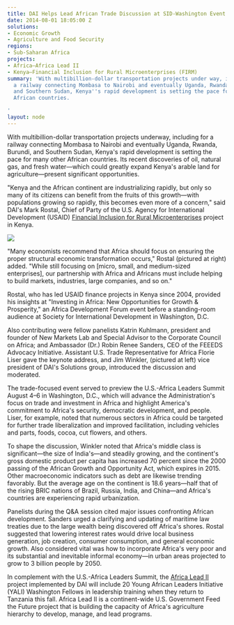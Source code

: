 ```yaml
---
title: DAI Helps Lead African Trade Discussion at SID-Washington Event
date: 2014-08-01 18:05:00 Z
solutions:
- Economic Growth
- Agriculture and Food Security
regions:
- Sub-Saharan Africa
projects:
- Africa—Africa Lead II
- Kenya—Financial Inclusion for Rural Microenterprises (FIRM)
summary: 'With multibillion-dollar transportation projects under way, including for
  a railway connecting Mombasa to Nairobi and eventually Uganda, Rwanda, Burundi,
  and Southern Sudan, Kenya''s rapid development is setting the pace for many other
  African countries.

'
layout: node
---
```


With multibillion-dollar transportation projects underway, including for a railway connecting Mombasa to Nairobi and eventually Uganda, Rwanda, Burundi, and Southern Sudan, Kenya's rapid development is setting the pace for many other African countries. Its recent discoveries of oil, natural gas, and fresh water—which could greatly expand Kenya's arable land for agriculture—present significant opportunities.

"Kenya and the African continent are industrializing rapidly, but only so many of its citizens can benefit from the fruits of this growth—with populations growing so rapidly, this becomes even more of a concern," said DAI's Mark Rostal, Chief of Party of the U.S. Agency for International Development (USAID) [Financial Inclusion for Rural Microenterprises][2] project in Kenya.

![][3]

"Many economists recommend that Africa should focus on ensuring the proper structural economic transformation occurs," Rostal (pictured at right) added. "While still focusing on [micro, small, and medium-sized enterprises], our partnership with Africa and Africans must include helping to build markets, industries, large companies, and so on."

Rostal, who has led USAID finance projects in Kenya since 2004, provided his insights at "Investing in Africa: New Opportunities for Growth & Prosperity," an Africa Development Forum event before a standing-room audience at Society for International Development in Washington, D.C.

Also contributing were fellow panelists Katrin Kuhlmann, president and founder of New Markets Lab and Special Advisor to the Corporate Council on Africa; and Ambassador (Dr.) Robin Renee Sanders, CEO of the FEEEDS Advocacy Initiative. Assistant U.S. Trade Representative for Africa Florie Liser gave the keynote address, and Jim Winkler, (pictured at left) vice president of DAI's Solutions group, introduced the discussion and moderated.

The trade-focused event served to preview the U.S.-Africa Leaders Summit August 4–6 in Washington, D.C., which will advance the Administration's focus on trade and investment in Africa and highlight America's commitment to Africa's security, democratic development, and people. Liser, for example, noted that numerous sectors in Africa could be targeted for further trade liberalization and improved facilitation, including vehicles and parts, foods, cocoa, cut flowers, and others.

To shape the discussion, Winkler noted that Africa's middle class is significant—the size of India's—and steadily growing, and the continent's gross domestic product per capita has increased 70 percent since the 2000 passing of the African Growth and Opportunity Act, which expires in 2015. Other macroeconomic indicators such as debt are likewise trending favorably. But the average age on the continent is 18.6 years—half that of the rising BRIC nations of Brazil, Russia, India, and China—and Africa's countries are experiencing rapid urbanization.

Panelists during the Q&A session cited major issues confronting African development. Sanders urged a clarifying and updating of maritime law treaties due to the large wealth being discovered off Africa's shores. Rostal suggested that lowering interest rates would drive local business generation, job creation, consumer consumption, and general economic growth. Also considered vital was how to incorporate Africa's very poor and its substantial and inevitable informal economy—in urban areas projected to grow to 3 billion people by 2050.

In complement with the U.S.-Africa Leaders Summit, the [Africa Lead II][5] project implemented by DAI will include 20 Young African Leaders Initiative (YALI) Washington Fellows in leadership training when they return to Tanzania this fall. Africa Lead II is a continent-wide U.S. Government Feed the Future project that is building the capacity of Africa's agriculture hierarchy to develop, manage, and lead programs.

[2]: /our-work/projects/kenya-financial-inclusion-rural-microenterprises-firm
[3]: https://assetify-dai.com/news/WinklerRostal.jpg
[5]: /our-work/projects/africa-africa-lead-ii